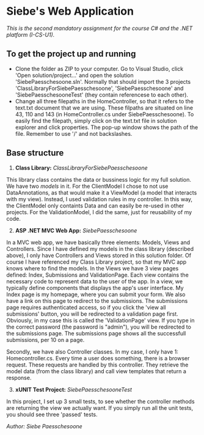 # Siebe's Web Application

*This is the second mandatory assignment for the course C# and the .NET platform (I-CS-U1).*


## To get the project up and running

* Clone the folder as ZIP to your computer. Go to Visual Studio, click 'Open solution/project...' and open the solution 'SiebePaesschesoone.sln'. Normally that should import the 3 projects 'ClassLibraryForSiebePaesschesoone', 'SiebePaesschesoone' and 'SiebePaesschesooneTest' (they contain referencese to each other).
* Change all three filepaths in the HomeController, so that it refers to the text.txt document that we are using. These filpaths are situated on line 43, 110 and 143 (in HomeController.cs under SiebePaesschesoone). To easily find the filepath, simply click on the text.txt file in solution explorer and click properties. The pop-up window shows the path of the file. Remember to use '/' and not backslashes.




## Base structure
1. **Class Library:** *ClassLibraryForSiebePaesschesoone*

This library class contains the data or bussiness logic for my full solution. We have two *models* in it. For the ClientModel I chose to not use DataAnnotations, as that would make it a ViewModel (a model that interacts with my view). Instead, I used validation rules in my controller. In this way, the ClientModel only containts Data and can easily be re-used in other projects. For the ValidationModel, I did the same, just for reusability of my code.

2. **ASP .NET MVC Web App:** *SiebePaesschesoone*

In a MVC web app, we have basically three elements: Models, Views and Controllers. Since I have defined my models in the class library (described above), I only have Controllers and Views stored in this solution folder. Of course I have referenced my Class Library project, so that my MVC app knows where to find the models. In the Views we have 3 view pages defined: Index, Submissions and ValidationPage. Each view contains the necessary code to represent data to the user of the app. In a view, we typically define components that displays the app's user interface. My Index page is my homepage, where you can submit your form. We also have a link on this page to redirect to the submissions. The submissions page requires authenticated access, so if you click the 'view all submissions' button, you will be redirected to a validation page first. Obviously, in my case this is called the 'ValidationPage' view. If you type in the correct password (the password is "admin"), you will be redirected to the submissions page. The submissions page shows all the successfull submissions, per 10 on a page.

Secondly, we have also Controller classes. In my case, I only have 1: Homecontroller.cs. Every time a user does something, there is a browser request. These requests are handled by this controller. They retrieve the model data (from the class library) and call view templates that return a response.

3. **xUNIT Test Project:** *SiebePaesschesooneTest*

In this project, I set up 3 small tests, to see whether the controller methods are returning the view we actually want. If you simply run all the unit tests, you should see three 'passed' tests.


*Author: Siebe Paesschesoone*


